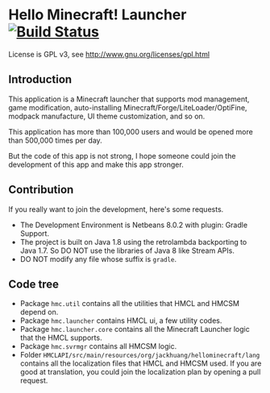 # Hello Minecraft! Launcher [![Build Status](https://travis-ci.org/huanghongxun/HMCL.svg?branch=master)](https://travis-ci.org/huanghongxun/HMCL)
License is GPL v3, see http://www.gnu.org/licenses/gpl.html

## Introduction

This application is a Minecraft launcher that supports mod management, game modification, auto-installing Minecraft/Forge/LiteLoader/OptiFine, modpack manufacture, UI theme customization, and so on.

This application has more than 100,000 users and would be opened more than 500,000 times per day.

But the code of this app is not strong, I hope someone could join the development of this app and make this app stronger.


## Contribution
If you really want to join the development, here's some requests.
* The Development Environment is Netbeans 8.0.2 with plugin: Gradle Support.
* The project is built on Java 1.8 using the retrolambda backporting to Java 1.7. So DO NOT use the libraries of Java 8 like Stream APIs.
* DO NOT modify any file whose suffix is `gradle`.

## Code tree
* Package `hmc.util` contains all the utilities that HMCL and HMCSM depend on.
* Package `hmc.launcher` contains HMCL ui, a few utility codes.
* Package `hmc.launcher.core` contains all the Minecraft Launcher logic that the HMCL supports.
* Package `hmc.svrmgr` contains all HMCSM logic.
* Folder `HMCLAPI/src/main/resources/org/jackhuang/hellominecraft/lang` contains all the localization files that HMCL and HMCSM used. If you are good at translation, you could join the localization plan by opening a pull request.
